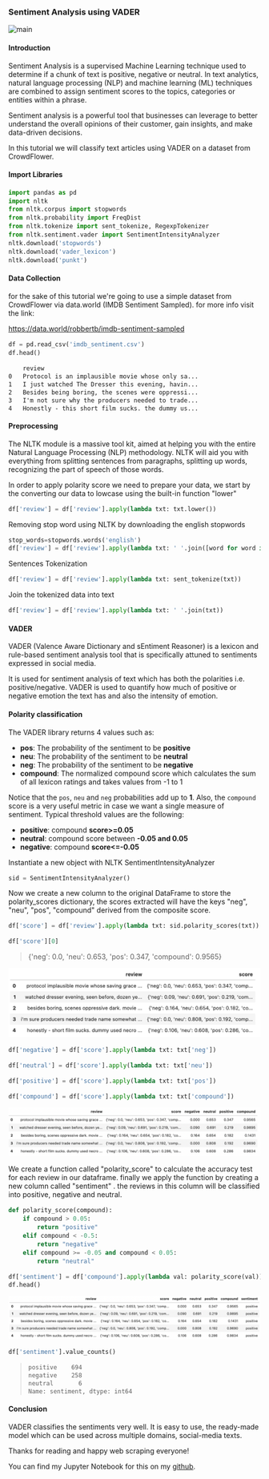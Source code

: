 ### Sentiment Analysis using VADER

![main](/Users/boula/Documents/GitHub/Public/sentiment-analysis-using-vader/img/main.png)

#### Introduction

Sentiment Analysis is a supervised Machine Learning technique used to determine if a chunk of text is positive, negative or neutral. In text analytics, natural language processing (NLP) and machine learning (ML) techniques are combined to assign sentiment scores to the topics, categories or entities within a phrase.

Sentiment analysis is a powerful tool that businesses can leverage to better understand the overall opinions of their customer, gain insights, and make data-driven decisions.

In this tutorial we will classify text articles using VADER on a dataset from CrowdFlower.

#### Import Libraries

```python
import pandas as pd
import nltk
from nltk.corpus import stopwords
from nltk.probability import FreqDist
from nltk.tokenize import sent_tokenize, RegexpTokenizer
from nltk.sentiment.vader import SentimentIntensityAnalyzer
nltk.download('stopwords')
nltk.download('vader_lexicon')
nltk.download('punkt')
```

#### Data Collection

for the sake of this tutorial we're going to use a simple dataset from CrowdFlower via data.world (IMDB Sentiment Sampled). for more info visit the  link:

https://data.world/robbertb/imdb-sentiment-sampled

```python
df = pd.read_csv('imdb_sentiment.csv')
df.head()
```

```
	review
0	Protocol is an implausible movie whose only sa...
1	I just watched The Dresser this evening, havin...
2	Besides being boring, the scenes were oppressi...
3	I'm not sure why the producers needed to trade...
4	Honestly - this short film sucks. the dummy us...
```

#### Preprocessing

The NLTK module is a massive tool kit, aimed at helping you with the entire Natural Language Processing (NLP) methodology. NLTK will aid you with everything from splitting sentences from paragraphs, splitting up words, recognizing the part of speech of those words.

In order to apply polarity score we need to prepare your data, we start by the converting our data to lowcase using the built-in function "lower" 

```python
df['review'] = df['review'].apply(lambda txt: txt.lower())
```

Removing stop word using NLTK  by downloading the english stopwords

```python
stop_words=stopwords.words('english')
df['review'] = df['review'].apply(lambda txt: ' '.join([word for word in txt.split() if word not in stop_words]))
```

Sentences Tokenization

```python
df['review'] = df['review'].apply(lambda txt: sent_tokenize(txt))
```

Join the tokenized data into text

```python
df['review'] = df['review'].apply(lambda txt: ' '.join(txt))
```

#### VADER

VADER (Valence Aware Dictionary and sEntiment Reasoner) is a lexicon and rule-based sentiment analysis tool that is specifically attuned to sentiments expressed in social media. 

It is used for sentiment analysis of text which has both the polarities i.e. positive/negative. VADER is used to quantify how much of positive or negative emotion the text has and also the intensity of emotion.

#### Polarity classification

The VADER library returns 4 values such as:

- **pos**: The probability of the sentiment to be **positive**
- **neu**: The probability of the sentiment to be **neutral**
- **neg**: The probability of the sentiment to be **negative**
- **compound**: The normalized compound score which calculates the sum of all lexicon ratings and takes values from -1 to 1

Notice that the `pos`, `neu` and `neg` probabilities add up to **1**. Also, the `compound` score is a very useful metric in case we want a single measure of sentiment. Typical threshold values are the following:

- **positive**: compound **score>=0.05**
- **neutral**: compound score between **-0.05 and 0.05**
- **negative**: compound **score<=-0.05**



Instantiate a new object with NLTK SentimentIntensityAnalyzer

```python
sid = SentimentIntensityAnalyzer()
```

Now we create a new column to the original DataFrame to store the polarity_scores dictionary, the scores extracted will have the keys "neg", "neu", "pos", "compound"  derived from the composite score.

```python
df['score'] = df['review'].apply(lambda txt: sid.polarity_scores(txt))
```

```python
df['score'][0]
```

> {'neg': 0.0, 'neu': 0.653, 'pos': 0.347, 'compound': 0.9565}

<img src="https://raw.githubusercontent.com/akladyous/sentiment-analysis-using-vader/main/img/score.png" style="zoom:50%;"/>

```python
df['negative'] = df['score'].apply(lambda txt: txt['neg'])
```

```python
df['neutral'] = df['score'].apply(lambda txt: txt['neu'])
```

```python
df['positive'] = df['score'].apply(lambda txt: txt['pos'])
```

```python
df['compound'] = df['score'].apply(lambda txt: txt['compound'])
```

<img src="https://raw.githubusercontent.com/akladyous/sentiment-analysis-using-vader/main/img/compound.png" style="zoom:50%;" />

We create a function called "polarity_score" to calculate the accuracy test for each review in our dataframe. finally we apply the function by  creating a new column called "sentiment" . the reviews in this column will be classified into positive, negative and neutral.

```python
def polarity_score(compound):
    if compound > 0.05:
        return "positive"
    elif compound < -0.5:
        return "negative"
    elif compound >= -0.05 and compound < 0.05:
        return "neutral"
```

```python
df['sentiment'] = df['compound'].apply(lambda val: polarity_score(val))
df.head()
```

<img src="https://raw.githubusercontent.com/akladyous/sentiment-analysis-using-vader/main/img/sentiment.png" style="zoom:50%;" />

```python
df['sentiment'].value_counts()
```

> ```
> positive    694
> negative    258
> neutral       6
> Name: sentiment, dtype: int64
> ```



#### Conclusion

VADER classifies the sentiments very well. It is easy to use, the ready-made model which can be used across multiple domains, social-media texts.



Thanks for reading and happy web scraping everyone!

You can find my Jupyter Notebook for this on my [github](https://github.com/akladyous/sentiment-analysis-using-vader).